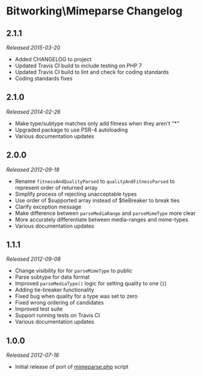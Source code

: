 # Bitworking\Mimeparse Changelog

## 2.1.1

_Released 2015-03-20_

* Added CHANGELOG to project
* Updated Travis CI build to include testing on PHP 7
* Updated Travis CI build to lint and check for coding standards
* Coding standards fixes

## 2.1.0

_Released 2014-02-26_

* Make type/subtype matches only add fitness when they aren't "*"
* Upgraded package to use PSR-4 autoloading
* Various documentation updates

## 2.0.0

_Released 2012-09-18_

* Rename `fitnessAndQualityParsed` to `qualityAndFitnessParsed` to represent order of returned array
* Simplify process of rejecting unacceptable types
* Use order of $supported array instead of $tieBreaker to break ties
* Clarify exception message
* Make difference between `parseMediaRange` and `parseMimeType` more clear
* More accurately differentiate between media-ranges and mime-types
* Various documentation updates

## 1.1.1

_Released 2012-09-08_

* Change visibility for for `parseMimeType` to public
* Parse subtype for data format
* Improved `parseMediaType()` logic for setting quality to one (`1`)
* Adding tie-breaker functionality
* Fixed bug when quality for a type was set to zero
* Fixed wrong ordering of candidates
* Improved test suite
* Support running tests on Travis CI
* Various documentation updates

## 1.0.0

_Released 2012-07-16_

* Initial release of port of [mimeparse.php](https://code.google.com/p/mimeparse/source/browse/trunk/mimeparse.php?r=23) script
